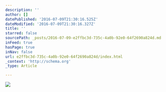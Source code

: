 ```yaml
---
description: ''
author: []
datePublished: '2016-07-09T21:30:16.525Z'
dateModified: '2016-07-09T21:30:16.327Z'
title: ''
starred: false
sourcePath: _posts/2016-07-09-e2ffbc3d-735c-4a0b-92e0-64f2690a824d.md
inFeed: true
hasPage: true
inNav: false
url: e2ffbc3d-735c-4a0b-92e0-64f2690a824d/index.html
_context: 'http://schema.org'
_type: Article

---
```

![](https://the-grid-user-content.s3-us-west-2.amazonaws.com/c7a9104d-17ec-46d9-a9a8-8fb66c57f596.jpg)
